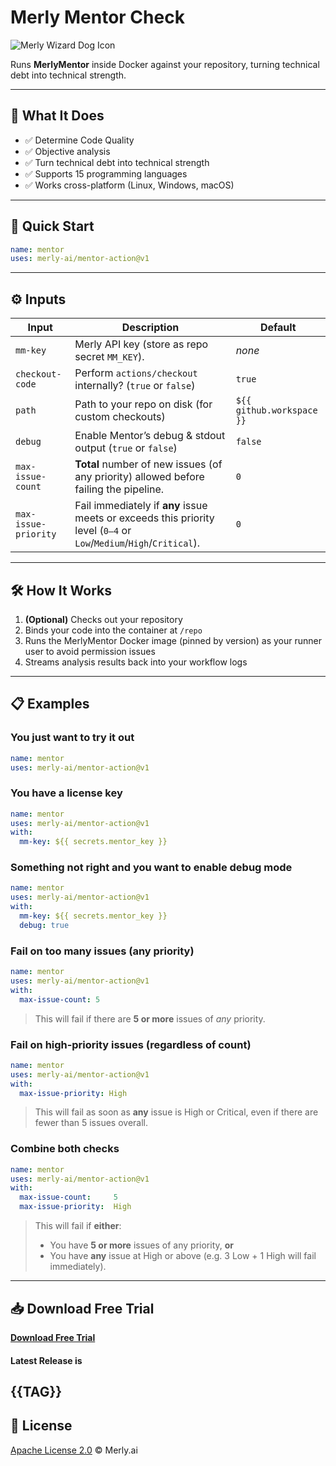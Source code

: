 # Merly Mentor Check

![Merly Wizard Dog Icon](https://cdn.prod.website-files.com/670eb2a8c376d5ee29ffbaa9/67313888472820398af63de2_merly%20icon.png)

Runs **MerlyMentor** inside Docker against your repository, turning technical debt into technical strength.

---

## 🔮 What It Does

- ✅ Determine Code Quality  
- ✅ Objective analysis  
- ✅ Turn technical debt into technical strength  
- ✅ Supports 15 programming languages  
- ✅ Works cross-platform (Linux, Windows, macOS)  

---

## 🚀 Quick Start

```yaml
name: mentor
uses: merly-ai/mentor-action@v1
```

---

## ⚙️ Inputs

| Input                 | Description                                                                                                              | Default                     |
| --------------------- | ------------------------------------------------------------------------------------------------------------------------ | --------------------------- |
| `mm-key`              | Merly API key (store as repo secret `MM_KEY`).                                                                           | _none_                      |
| `checkout-code`       | Perform `actions/checkout` internally? (`true` or `false`)                                                               | `true`                      |
| `path`                | Path to your repo on disk (for custom checkouts)                                                                         | `${{ github.workspace }}`   |
| `debug`               | Enable Mentor’s debug & stdout output (`true` or `false`)                                                                | `false`                     |
| `max-issue-count`     | **Total** number of new issues (of any priority) allowed before failing the pipeline.                                     | `0`                         |
| `max-issue-priority`  | Fail immediately if **any** issue meets or exceeds this priority level (`0–4` or `Low`/`Medium`/`High`/`Critical`).       | `0`                         |

---

## 🛠️ How It Works

1. **(Optional)** Checks out your repository  
2. Binds your code into the container at `/repo`  
3. Runs the MerlyMentor Docker image (pinned by version) as your runner user to avoid permission issues  
4. Streams analysis results back into your workflow logs  

---

## 📋 Examples

### You just want to try it out
```yaml
name: mentor
uses: merly-ai/mentor-action@v1
```

### You have a license key
```yaml
name: mentor
uses: merly-ai/mentor-action@v1
with:
  mm-key: ${{ secrets.mentor_key }}
```

### Something not right and you want to enable debug mode 
```yaml
name: mentor
uses: merly-ai/mentor-action@v1
with:
  mm-key: ${{ secrets.mentor_key }}
  debug: true
```

### Fail on too many issues (any priority)
```yaml
name: mentor
uses: merly-ai/mentor-action@v1
with:
  max-issue-count: 5
```
> This will fail if there are **5 or more** issues of _any_ priority.

### Fail on high‑priority issues (regardless of count)
```yaml
name: mentor
uses: merly-ai/mentor-action@v1
with:
  max-issue-priority: High
```
> This will fail as soon as **any** issue is High or Critical, even if there are fewer than 5 issues overall.

### Combine both checks
```yaml
name: mentor
uses: merly-ai/mentor-action@v1
with:
  max-issue-count:     5
  max-issue-priority:  High
```
> This will fail if **either**:
> - You have **5 or more** issues of any priority, **or**
> - You have **any** issue at High or above (e.g. 3 Low + 1 High will fail immediately).

---

## 📥 Download Free Trial

**[Download Free Trial](https://www.merly.ai/early-access)**

#### Latest Release is 
{{TAG}}
---

## 📄 License

[Apache License 2.0](LICENSE) © Merly.ai
